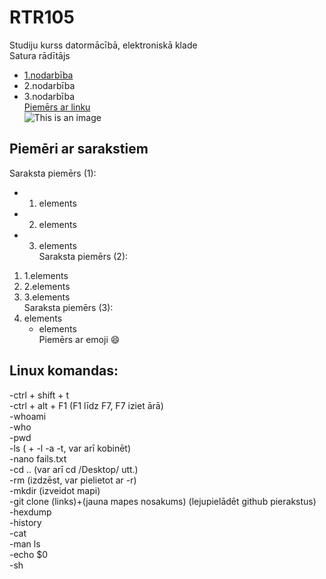 # RTR105  
Studiju kurss datormācībā, elektroniskā klade  
Satura rādītājs  
 - [1.nodarbība](https://github.com/ViestursA/RTR105/edit/main/README.md#piem%C4%93ri-ar-sarakstiem)    
 - 2.nodarbība  
 - 3.nodarbība  
[Piemērs ar linku](https://docs.github.com/en/get-started/writing-on-github/getting-started-with-writing-and-formatting-on-github/basic-writing-and-formatting-syntax)  
![This is an image](https://upload.wikimedia.org/wikipedia/commons/thumb/c/c9/Svg_example4.svg/1200px-Svg_example4.svg.png)  
## Piemēri ar sarakstiem  
Saraksta piemērs (1):  
- 1. elements  
- 2. elements  
- 3. elements  
Saraksta piemērs (2):  
1. 1.elements  
2. 2.elements
3. 3.elements  
Saraksta piemērs (3):  
1. elements  
   - elements  
Piemērs ar emoji :smile:  

## Linux komandas:  
-ctrl + shift + t  
-ctrl + alt + F1 (F1 līdz F7, F7 iziet ārā)  
-whoami  
-who  
-pwd  
-ls ( + -l -a -t, var arī kobinēt)  
-nano fails.txt  
-cd .. (var arī cd /Desktop/ utt.)    
-rm (izdzēst, var pielietot ar -r)  
-mkdir (izveidot mapi)  
-git clone (links)+(jauna mapes nosakums) (lejupielādēt github pierakstus)  
-hexdump  
-history  
-cat  
-man ls  
-echo $0  
-sh  
  



